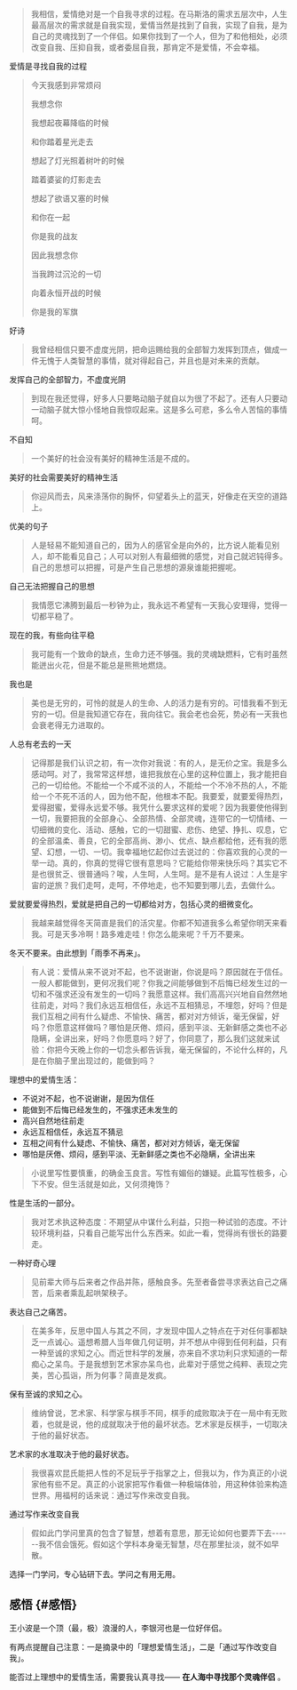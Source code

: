 
> 我相信，爱情绝对是一个自我寻求的过程。在马斯洛的需求五层次中，人生最高层次的需求就是自我实现，爱情当然是找到了自我，实现了自我，是为自己的灵魂找到了一个伴侣。如果你找到了一个人，但为了和他相处，必须改变自我、压抑自我，或者委屈自我，那肯定不是爱情，不会幸福。

爱情是寻找自我的过程

> 今天我感到非常烦闷
>
> 我想念你
>
> 我想起夜幕降临的时候
>
> 和你踏着星光走去
>
> 想起了灯光照着树叶的时候
>
> 踏着婆娑的灯影走去
>
> 想起了欲语又塞的时候
>
> 和你在一起
>
> 你是我的战友
>
> 因此我想念你
>
> 当我跨过沉沦的一切
>
> 向着永恒开战的时候
>
> 你是我的军旗

好诗

> 我曾经相信只要不虚度光阴，把命运赐给我的全部智力发挥到顶点，做成一件无愧于人类智慧的事情，就对得起自己，并且也是对未来的贡献。

发挥自己的全部智力，不虚度光阴

> 到现在我还觉得，好多人只要略动脑子就自以为很了不起了。还有人只要动一动脑子就大惊小怪地自我惊叹起来。这是多么可悲，多么令人苦恼的事情呵。

不自知

> 一个美好的社会没有美好的精神生活是不成的。

美好的社会需要美好的精神生活

> 你迎风而去，风来涤荡你的胸怀，仰望着头上的蓝天，好像走在天空的道路上。

优美的句子

> 人是轻易不能知道自己的，因为人的感官全是向外的，比方说人能看见别人，却不能看见自己；人可以对别人有最细微的感觉，对自己就迟钝得多。自己的思想可以把握，可是产生自己思想的源泉谁能把握呢。

自己无法把握自己的思想

> 我情愿它沸腾到最后一秒钟为止，我永远不希望有一天我心安理得，觉得一切都平稳了。

现在的我，有些向往平稳

> 我可能有一个致命的缺点，生命力还不够强。我的灵魂缺燃料，它有时虽然能迸出火花，但是不能总是熊熊地燃烧。

我也是

> 美也是无穷的，可怜的就是人的生命、人的活力是有穷的。可惜我看不到无穷的一切。但是我知道它存在，我向往它。我会老也会死，势必有一天我也会衰老得无力进取的。

人总有老去的一天

> 记得那是我们认识之初，有一次你对我说：有的人，是无价之宝。我是多么感动呵。对了，我常常这样想，谁把我放在心里的这种位置上，我才能把自己的一切给他。不能给一个不咸不淡的人，不能给一个不冷不热的人，不能给一个不死不活的人，因为他不配，他根本不配。我要爱，就要爱得热烈，爱得甜蜜，爱得永远爱不够。我凭什么要求这样的爱呢？因为我要使他得到一切，我要把我的全部身心、全部热情、全部灵魂，连带它的一切情绪、一切细微的变化、活动、感触，它的一切甜蜜、悲伤、绝望、挣扎、叹息，它的全部温柔、善良，它的全部高尚、渺小、优点、缺点都给他，还有我的愿望、幻想，一切、一切。我幸福地忆起你过去说过的：你喜欢我的心灵的一举一动。真的，你真的觉得它很有意思吗？它能给你带来快乐吗？其实它不是也很贫乏、很普通吗？唉，人生呵，人生呵。是不是有人说过：人生是宇宙的逆旅？我们走呵，走呵，不停地走，也不知要到哪儿去，去做什么。

爱就要爱得热烈，爱就是把自己的一切都给对方，包括心灵的细微变化。

> 我越来越觉得冬天简直是我们的活灾星。你都不知道我多么希望你明天来看我。可是天多冷啊！路多难走哇！你怎么能来呢？千万不要来。

冬天不要来。由此想到「雨季不再来」。

> 有人说：爱情从来不说对不起，也不说谢谢，你说是吗？原因就在于信任。一般人都能做到，更何况我们呢？你我之间能够做到不后悔已经发生过的一切和不强求还没有发生的一切吗？我愿意这样。我们高高兴兴地自自然然地往前走，对吗？我们永远互相信任，永远不互相猜忌，不埋怨，好吗？但是我们互相之间有什么疑虑、不愉快、痛苦，都对对方倾诉，毫无保留，好吗？你愿意这样做吗？哪怕是厌倦、烦闷，感到平淡、无新鲜感之类也不必隐瞒，全讲出来，好吗？你愿意吗？好了，你同意了，那么我们这就来试验：你把今天晚上你的一切念头都告诉我，毫无保留的，不论什么样的，凡是在你脑子里出现过的，能做到吗？

理想中的爱情生活：

-   不说对不起，也不说谢谢，是因为信任
-   能做到不后悔已经发生的，不强求还未发生的
-   高兴自然地往前走
-   永远互相信任，永远互不猜忌
-   互相之间有什么疑虑、不愉快、痛苦，都对对方倾诉，毫无保留
-   哪怕是厌倦、烦闷，感到平淡、无新鲜感之类也不必隐瞒，全讲出来

> 小说里写性要慎重，的确金玉良言。写性有媚俗的嫌疑。此篇写性极多，心下不安。但生活就是如此，又何须掩饰？

性是生活的一部分。

> 我对艺术执这种态度：不期望从中谋什么利益，只抱一种试验的态度。不计较环境利益，只看自己能写出什么东西来。如此一看，觉得尚有很长的路要走。

一种好奇心理

> 见前辈大师与后来者之作品并陈，感触良多。先至者备尝寻求表达自己之痛苦，后来者乘乱起哄架秧子。

表达自己之痛苦。

> 在美多年，反思中国人与其之不同，才发现中国人之特点在于对任何事都缺乏一点诚心。遥想希腊人当年做几何证明，并不想从中得到任何利益，只有一种至诚的求知之心。而近世科学的发展，亦来自不求功利只求知道的一帮痴心之呆鸟。于是我想到艺术家亦呆鸟也，此辈对于感觉之纯粹、表现之完美，苦心孤诣，所为何事？简直是发疯。

保有至诚的求知之心。

> 维纳曾说，艺术家、科学家与棋手不同，棋手的成败取决于在一局中有无败着，也就是说，他的成就取决于他的最坏状态。艺术家是反棋手，一切取决于他的最好状态。

艺术家的水准取决于他的最好状态。

> 我很喜欢昆氏能把人性的不足玩乎于指掌之上，但我以为，作为真正的小说家他有些不足。真正的小说家把写作看做一种极端体验，用这种体验来构造世界。用福柯的话来说：通过写作来改变自我。

通过写作来改变自我

> 假如此门学问里真的包含了智慧，想着有意思，那无论如何也要弄下去------我不信会饿死。假如这个学科本身毫无智慧，尽在那里扯淡，就不如早散。

选择一门学问，专心钻研下去。学问之有用无用。


## 感悟 {#感悟}

王小波是一个顶（最，极）浪漫的人，李银河也是一位好伴侣。

有两点提醒自己注意：一是摘录中的「理想爱情生活」，二是「通过写作改变自我」。

能否过上理想中的爱情生活，需要我认真寻找—— **在人海中寻找那个灵魂伴侣** 。
